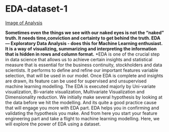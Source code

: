 # EDA-dataset-1
[Image of Analysis](https://i.ytimg.com/vi/pKsGE7wqQks/maxresdefault.jpg)

**Sometimes even the things we see with our naked eyes is not the “naked” truth. It needs time,conviction and certainty to get behind the truth. EDA — Exploratory Data Analysis - does this for Machine Learning enthusiast. It is a way of visualizing, summarizing and interpreting the information that is hidden in rows and column format.**
*EDA is one of the crucial step in data science that allows us to achieve certain insights and statistical measure that is essential for the business continuity, stockholders and data scientists. It performs to define and refine our important features variable selection, that will be used in our model.  Once EDA is complete and insights are drawn, its feature can be used for supervised and unsupervised machine learning modelling. The EDA is executed majorly by Uni-variate visualization, Bi-variate visualization, Multivariate Visualization and Dimensionality reduction.  We initially make several hypothesis by looking at the data before we hit the modelling. And its quite a good practice cause that will engage you more with EDA part. EDA helps you in confirming and validating the hypothesis you make. And from here you start your feature engineering part and take a flight to machine learning modelling.  Here, we will explore the power of EDA using a dataset. 
